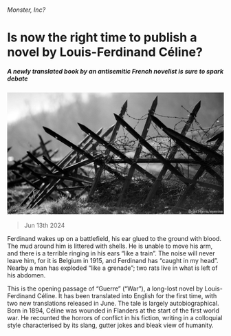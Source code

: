 ###### Monster, Inc?

# Is now the right time to publish a novel by Louis-Ferdinand Céline? 

##### A newly translated book by an antisemitic French novelist is sure to spark debate 

![image](images/20240615_CUP505.jpg) 

> Jun 13th 2024 

Ferdinand wakes up on a battlefield, his ear glued to the ground with blood. The mud around him is littered with shells. He is unable to move his arm, and there is a terrible ringing in his ears “like a train”. The noise will never leave him, for it is Belgium in 1915, and Ferdinand has “caught  in my head”. Nearby a man has exploded “like a grenade”; two rats live in what is left of his abdomen. 

This is the opening passage of “Guerre” (“War”), a long-lost novel by Louis-Ferdinand Céline. It has been translated into English for the first time, with two new translations released in June. The tale is largely autobiographical. Born in 1894, Céline was wounded in Flanders at the start of the first world war. He recounted the horrors of conflict in his fiction, writing in a colloquial style characterised by its slang, gutter jokes and bleak view of humanity. 

